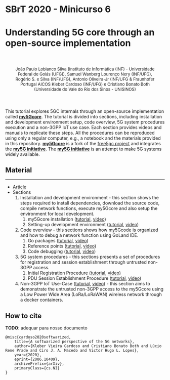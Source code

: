 # SBrT 2020 - Minicurso 6

# Understanding 5G core through an open-source implementation

<div align='center' style='padding: 5%; font-size: 13px;'>

João Paulo Lobianco Silva (Instituto de Informática (INF) - Universidade Federal de Goiás (UFG)), Samuel Wanberg Lourenço Nery (INF/UFG), Rogério S. e Silva (INF/UFG), Antonio Oliveira-Jr (INF/UFG & Fraunhofer Portugal AICOS Kleber Cardoso (INF/UFG) e Cristiano Bonato Both (Universidade do Vale do Rio dos Sinos - UNISINOS)

</div>

This tutorial explores 5GC internals through an open-source implementation called [**my5Gcore**](https://github.com/my5g/my5Gcore/). The tutorial is divided into sections, including installation and development environment setup, code overview, 5G system procedures execution and a non-3GPP IoT use case. Each section provides videos and manuals to replicate these steps. All the procedures can be reproduced using only a regular computer, e.g., a notebook and the materials provided in this repository. [**my5Gcore**](https://github.com/my5g/my5Gcore/) is a fork of the [free5gc project](https://github.com/free5gc/free5gc/) and integrates the [**my5G initiative**](https://github.com/my5g/). The [**my5G initiative**](https://github.com/my5g/) is  an attempt to make 5G systems widely available.


## Material
-----
* [Article](https://arxiv.org/abs/2006.10409) <!-- TODO: Adequar p/ nosso documento -->
* Sections
  1. Installation and development environment - this section shows the steps required to install dependencies, download the source code, compile network functions, execute my5Gcore and also setup the environment for local development.
     1. my5Gcore installation ([tutorial](docs/core-install.md), [video](http://youtubecom/))
     2. Setting-up development environment ([tutorial](docs/env-install.md), [video](http://youtubecom/))
  2. Code overview - this sections shows how my5Gcode is organized and how to debug a network function using GoLand IDE.
     1. Go packages ([tutorial](docs/go-packages.md), [video](http://youtubecom/))
     2. Reference points ([tutorial](docs/reference-points.md), [video](http://youtubecom/))
     3. Code debugging ([tutorial](docs/code-debugging.md), [video](http://youtubecom/))
  3. 5G system procedures - this sections presents a set of procedures for registration and session establishment through untrusted non-3GPP access.
     1. Initial Registration Procedure ([tutorial](docs/initial-registration-procedure.md), [video](http://youtubecom/))
     2. PDU Session Establishment Procedure ([tutorial](docs/pdu-session-establishment-procedure.md), [video](http://youtubecom/))
  4. Non-3GPP IoT Use-Case ([tutorial](docs/non3gpp-iot-use-case.md), [video](http://youtubecom/)) - this section aims to demonstrate the untrusted non-3GPP access to the my5Gcore using a Low Power Wide Area (LoRa/LoRaWAN) wireless network through a docker containers.


## How to cite

**TODO**: adequar para nosso documento
```
@misc{cardoso2020softwarized,
    title={A softwarized perspective of the 5G networks},
    author={Kleber Vieira Cardoso and Cristiano Bonato Both and Lúcio Rene Prade and Ciro J. A. Macedo and Victor Hugo L. Lopes},
    year={2020},
    eprint={2006.10409},
    archivePrefix={arXiv},
    primaryClass={cs.NI}
}
```